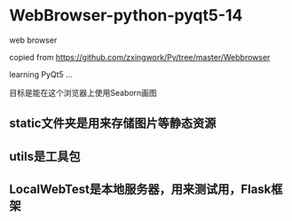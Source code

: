 <!--
 * @lanhuage: python
 * @Descripttion: 
 * @version: beta
 * @Author: xiaoshuyui
 * @Date: 2020-04-16 15:40:01
 * @LastEditors: xiaoshuyui
 * @LastEditTime: 2020-04-17 08:28:52
 -->
# WebBrowser-python-pyqt5-14
web browser

copied from https://github.com/zxingwork/Py/tree/master/Webbrowser

learning PyQt5 ...

目标是能在这个浏览器上使用Seaborn画图

## static文件夹是用来存储图片等静态资源
## utils是工具包
## LocalWebTest是本地服务器，用来测试用，Flask框架 
